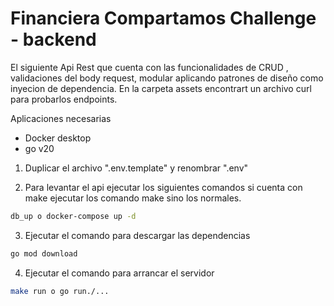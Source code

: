 # Financiera Compartamos Challenge - backend

El siguiente Api Rest que cuenta con las funcionalidades de CRUD , validaciones del body request, modular aplicando patrones de diseño como inyecion de dependencia.
En la carpeta assets encontrart un archivo curl para probarlos endpoints.

Aplicaciones necesarias
- Docker desktop
- go v20

1. Duplicar el archivo ".env.template" y renombrar ".env"

2. Para levantar el api ejecutar los siguientes comandos si cuenta con make ejecutar los comando make sino los normales.
```bash
db_up o docker-compose up -d
```
3. Ejecutar el comando para descargar las dependencias
```bash
go mod download
```
4. Ejecutar el comando para arrancar el servidor

```bash
make run o go run./...
```